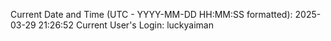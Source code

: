 Current Date and Time (UTC - YYYY-MM-DD HH:MM:SS formatted): 2025-03-29 21:26:52
Current User's Login: luckyaiman
